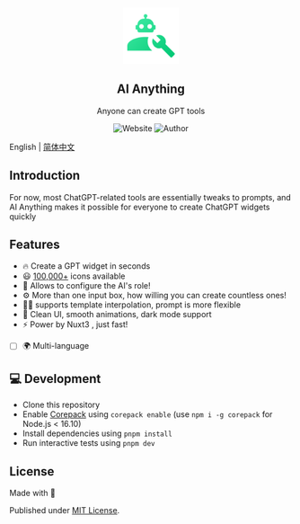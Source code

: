 <p align="center">
  <br>
  <img width="100" src="assets/icons/logo.svg" alt="AI Anything logo">
  <br>
</p>
<h2 align='center'>AI Anything</h2>

<p align='center'>
Anyone can create GPT tools
<br>
<p align="center">
  <a style="text-decoration:none" href="https://aianything.netlify.app" target="_blank">
    <img src="https://img.shields.io/badge/Website-aianything.netlify.app-00db80" alt="Website" />
  </a>
  <a style="text-decoration:none" href="https://github.com/KeJunMao" target="_blank">
    <img src="https://img.shields.io/badge/Author-KeJun-00db80" alt="Author" />
  </a>
</p>

English | [简体中文](./README.zh-cn.md)

## Introduction

For now, most ChatGPT-related tools are essentially tweaks to prompts, and AI Anything makes it possible for everyone to create ChatGPT widgets quickly

## Features

- 🔥 Create a GPT widget in seconds
- 😃 [100,000+](https://icones.js.org/) icons available
- 🦾 Allows to configure the AI's role!
- ⚙️ More than one input box, how willing you can create countless ones!
- 🤙🏻 supports template interpolation, prompt is more flexible
- 🎨 Clean UI, smooth animations, dark mode support
- ⚡️ Power by Nuxt3 , just fast!
- [ ] 🌍 Multi-language

## 💻 Development

- Clone this repository
- Enable [Corepack](https://github.com/nodejs/corepack) using `corepack enable` (use `npm i -g corepack` for Node.js < 16.10)
- Install dependencies using `pnpm install`
- Run interactive tests using `pnpm dev`

## License

Made with 💛

Published under [MIT License](./LICENSE).
